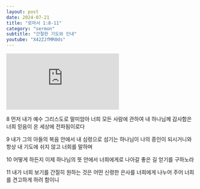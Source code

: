 ```yaml
---
layout: post
date: 2024-07-21
title: "로마서 1:8-11"
category: "sermon"
subtitle: "간절한 기도와 인내"
youtube: "X42ZJfMR0ds"
---
```


<div class="youtube margin-large">
    <iframe src="https://www.youtube.com/embed/X42ZJfMR0ds" title="YouTube video player" frameborder="0" allow="accelerometer; autoplay; clipboard-write; encrypted-media; gyroscope; picture-in-picture; web-share" allowfullscreen></iframe>
</div>

8 먼저 내가 예수 그리스도로 말미암아 너희 모든 사람에 관하여 내 하나님께 감사함은 너희 믿음이 온 세상에 전파됨이로다

9 내가 그의 아들의 복음 안에서 내 심령으로 섬기는 하나님이 나의 증인이 되시거니와 항상 내 기도에 쉬지 않고 너희를 말하며

10 어떻게 하든지 이제 하나님의 뜻 안에서 너희에게로 나아갈 좋은 길 얻기를 구하노라

11 내가 너희 보기를 간절히 원하는 것은 어떤 신령한 은사를 너희에게 나누어 주어 너희를 견고하게 하려 함이니


